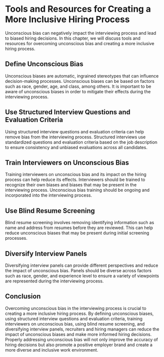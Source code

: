 Tools and Resources for Creating a More Inclusive Hiring Process
========================================================================================================================

Unconscious bias can negatively impact the interviewing process and lead to biased hiring decisions. In this chapter, we will discuss tools and resources for overcoming unconscious bias and creating a more inclusive hiring process.

Define Unconscious Bias
-----------------------

Unconscious biases are automatic, ingrained stereotypes that can influence decision-making processes. Unconscious biases can be based on factors such as race, gender, age, and class, among others. It is important to be aware of unconscious biases in order to mitigate their effects during the interviewing process.

Use Structured Interview Questions and Evaluation Criteria
----------------------------------------------------------

Using structured interview questions and evaluation criteria can help remove bias from the interviewing process. Structured interviews use standardized questions and evaluation criteria based on the job description to ensure consistency and unbiased evaluations across all candidates.

Train Interviewers on Unconscious Bias
--------------------------------------

Training interviewers on unconscious bias and its impact on the hiring process can help reduce its effects. Interviewers should be trained to recognize their own biases and biases that may be present in the interviewing process. Unconscious bias training should be ongoing and incorporated into the interviewing process.

Use Blind Resume Screening
--------------------------

Blind resume screening involves removing identifying information such as name and address from resumes before they are reviewed. This can help reduce unconscious biases that may be present during initial screening processes.

Diversify Interview Panels
--------------------------

Diversifying interview panels can provide different perspectives and reduce the impact of unconscious bias. Panels should be diverse across factors such as race, gender, and experience level to ensure a variety of viewpoints are represented during the interviewing process.

Conclusion
----------

Overcoming unconscious bias in the interviewing process is crucial to creating a more inclusive hiring process. By defining unconscious biases, using structured interview questions and evaluation criteria, training interviewers on unconscious bias, using blind resume screening, and diversifying interview panels, recruiters and hiring managers can reduce the impact of unconscious biases and make more informed hiring decisions. Properly addressing unconscious bias will not only improve the accuracy of hiring decisions but also promote a positive employer brand and create a more diverse and inclusive work environment.
